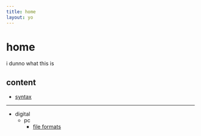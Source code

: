 ```yaml
---
title: home
layout: yo
---
```


# home

i dunno what this is 

## content

- [syntax](content/syntax.md)

---


- digital
	- pc
		- [file formats](content/digital/pc/fileFormats.md) 




